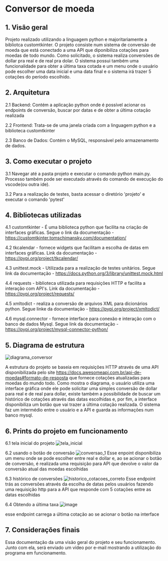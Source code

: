 # Conversor de moeda

## 1. Visão geral
Projeto realizado utilizando a linguagem python e majoritariamente a bibliotca customtkinter. O projeto consiste num sistema de conversão de moeda que está conectado a uma API que diponibiliza cotações para moedas de todo mundo. Como solicitado, o sistema realiza conversões de dollar pra real e de real pra dolar. O sistema possui também uma funcionalidade para obter a última taxa cotada e um menu onde o usuário pode escolher uma data inicial e uma data final e o sistema irá trazer 5 cotações do período escolhido.

## 2. Arquitetura
2.1 Backend: Contém a aplicação python onde é possível acionar os endpoints de conversão, buscar por datas e de obter a última cotação realizada

2.2 Frontend: Trata-se de uma janela criada com a linguagem python e a biblioteca customtkinter

2.3 Banco de Dados: Contém o MySQL, responsável pelo armazenamento de dados.

## 3. Como executar o projeto
3.1 Navegar até a pasta projeto e executar o comando python main.py. Processo também pode ser executado através do comando de execução do vscode(ou outra ide).

3.2 Para a realização de testes, basta acessar o diretório 'projeto' e executar o comando 'pytest'
## 4. Bibliotecas utilizadas

4.1 customtkinter - É uma biblioteca python que facilita na criação de interfaces gráficas. Segue o link da documentação - https://customtkinter.tomschimansky.com/documentation/

4.2 tkcalendar - fornece widgets que facilitam a escolha de datas em interfaces gráficas. Link da documentação - https://pypi.org/project/tkcalendar/

4.3 unittest.mock - Utilizada para a realização de testes unitários. Segue link da documentação - https://docs.python.org/3/library/unittest.mock.html

4.4 requests - biblioteca utilizada para requisições HTTP e facilita a interação com API's. Link da documentação - https://pypi.org/project/requests/

4.5 xmltodict  - realiza a conversão de arquivos XML para dicionários python. Segue linke da documentação - https://pypi.org/project/xmltodict/

4.6 mysql.connector - fornece interface para conexão e interação com o banco de dados Mysql. Segue link da documentação - https://pypi.org/project/mysql-connector-python/

## 5. Diagrama de estrutura

![diagrama_conversor](https://github.com/user-attachments/assets/6005f7f7-b1a7-47a6-933e-4ee1700060b2)

A estrutura do projeto se baseia em requisições HTTP através de uma API disponibilizada pelo site https://docs.awesomeapi.com.br/api-de-moedas#formato-de-resposta que fornece cotações atualizadas para moedas do mundo todo. Como mostra o diagrama, o usuário utiliza uma interface gráfica onde ele pode solicitar uma simples conversão de dollar para real e de real para dollar, existe também a possibilidade de buscar um histórico de cotações através das datas escolhidas e, por fim, a interface disponibiliza um botão que vai trazer a última cotação realizada. O sistema faz um intermédio entre o usuário e a API e guarda as informações num banco mysql. 

## 6. Prints do projeto em funcionamento

6.1 tela inicial do projeto
![tela_inicial](https://github.com/user-attachments/assets/b2663433-5fa8-4b79-8336-4a02622b75ca)

6.2 usando o botão de conversão
![conversao_1](https://github.com/user-attachments/assets/3b869c87-cdb9-46b4-abb2-16216096034e)
Esse enpoint disponibiliza um menu onde se pode escolher entre real e dollar e, ao se acionar o botão de conversão, é realizada uma requisição para API que devolve o valor da conversão atual das moedas escolhidas

6.3 histórico de conversões
![historico_cotacoes_correto](https://github.com/user-attachments/assets/246c98c7-3321-42b9-833a-0944b75e77c1)
Esse endpoint trás as conversões através da escolha de datas pelos usuários fazendo uma requisição http para a API que responde com 5 cotações entre as datas escolhidas

6.4 Obtendo a última taxa
![image](https://github.com/user-attachments/assets/ff708153-4916-4a8e-b6b3-aeee4b5c7f72)

esse endpoint carrega a última cotação ao se acionar o botão na interface

## 7. Considerações finais
Essa documentação da uma visão geral do projeto e seu funcionamento. Junto com ela, será enviado um vídeo por e-mail mostrando a utilização do programa em funcionamento.

